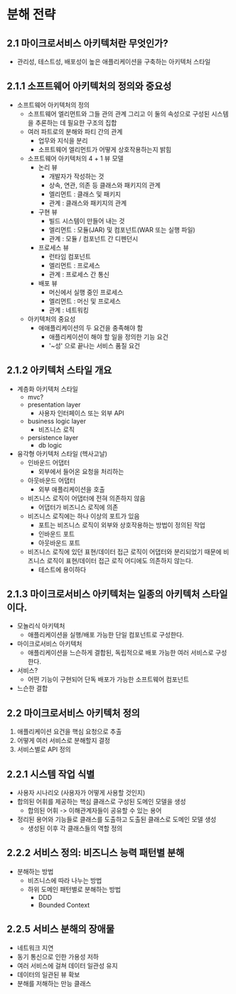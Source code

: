 # 분해 전략

## 2.1 마이크로서비스 아키텍처란 무엇인가?
- 관리성, 테스트성, 배포성이 높은 애플리케이션을 구축하는 아키텍처 스타일

## 2.1.1 소프트웨어 아키텍처의 정의와 중요성
- 소프트웨어 아키텍처의 정의
  - 소프트웨어 엘리먼트와 그들 관의 관계 그리고 이 둘의 속성으로 구성된 시스템을 추론하는 데 필요한 구조의 집합
  - 여러 파트로의 분해와 파티 간의 관계
    - 업무와 지식을 분리
    - 소프트웨어 엘리먼트가 어떻게 상호작용하는지 밝힘
  - 소프트웨어 아키텍처의 4 + 1 뷰 모델
    - 논리 뷰
      - 개발자가 작성하는 것
      - 상속, 연관, 의존 등 클래스와 패키지의 관계
      - 엘리먼트 : 클래스 및 패키지
      - 관계 : 클래스와 패키지의 관계
    - 구현 뷰
      - 빌드 시스템이 만들어 내는 것
      - 엘리먼트 : 모듈(JAR) 및 컴포넌트(WAR 또는 실행 파일)
      - 관계 : 모듈 / 컴포넌트 간 디펜던시
    - 프로세스 뷰
      - 런타임 컴포넌트
      - 엘리먼트 : 프로세스
      - 관계 : 프로세스 간 통신
    - 배포 뷰
      - 머신에서 실행 중인 프로세스
      - 엘리먼트 : 머신 및 프로세스
      - 관계 : 네트워킹
  - 아키텍처의 중요성
    - 애애플리케이션의 두 요건을 충족해야 함
      - 애플리케이션이 해야 할 일을 정의한 기능 요건
      - '~성' 으로 끝나는 서비스 품질 요건

## 2.1.2 아키텍처 스타일 개요
- 계층화 아키텍처 스타일
  - mvc?
  - presentation layer
    - 사용자 인터페이스 또는 외부 API
  - business logic layer
    - 비즈니스 로직
  - persistence layer
    - db logic
- 융각형 아키텍처 스타일 (헥사고날)
  - 인바운드 어댑터
    - 외부에서 들어온 요청을 처리하는 
  - 아웃바운드 어댑터
    - 외부 애플리케이션을 호출
  - 비즈니스 로직이 어댑터에 전혀 의존하지 않음
    - 어댑터가 비즈니스 로직에 의존
  - 비즈니스 로직에는 하나 이상의 포트가 있음
    - 포트는 비즈니스 로직이 외부와 상호작용하는 방법이 정의된 작업
    - 인바운드 포트
    - 아웃바운드 포트
  - 비즈니스 로직에 있던 표현/데이터 접근 로직이 어댑터와 분리되었기 때문에 비즈니스 로직이 표현/데이터 접근 로직 어디에도 의존하지 않는다.
    - 테스트에 용이하다

## 2.1.3 마이크로서비스 아키텍처는 일종의 아키텍처 스타일이다.
- 모놀리식 아키텍처
  - 애플리케이션을 실행/배포 가능한 단일 컴포넌트로 구성한다.
- 마이크로서비스 아키텍처
  - 애플리케이션을 느슨하게 결합된, 독립적으로 배포 가능한 여러 서비스로 구성한다.
- 서비스?
  - 어떤 기능이 구현되어 단독 배포가 가능한 소프트웨어 컴포넌트
- 느슨한 결합

## 2.2 마이크로서비스 아키텍처 정의
1. 애플리케이션 요건을 핵심 요청으로 추출
2. 어떻게 여러 서비스로 분해할지 결정
3. 서비스별로 API 정의

## 2.2.1 시스템 작업 식별
- 사용자 시나리오 (사용자가 어떻게 사용할 것인지)
- 합의된 어휘를 제공하는 핵심 클래스로 구성된 도메인 모델을 생성
  - 합의된 어휘 -> 이해관계자들이 공유할 수 있는 용어
- 정리된 용어와 기능들로 클래스를 도출하고 도출된 클래스로 도메인 모델 생성
  - 생성된 이후 각 클래스들의 역할 정의

## 2.2.2 서비스 정의: 비즈니스 능력 패턴별 분해
- 분해하는 방법
  - 비즈니스에 따라 나누는 방법
  - 하위 도메인 패턴별로 분해하는 방법
    - DDD
    - Bounded Context

## 2.2.5 서비스 분해의 장애물
- 네트워크 지연
- 동기 통신으로 인한 가용성 저하
- 여러 서비스에 걸쳐 데이터 일관성 유지
- 데이터의 일관된 뷰 확보
- 분해를 저해하는 만능 클래스